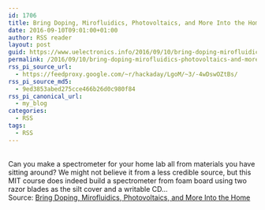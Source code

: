 ```yaml
---
id: 1706
title: Bring Doping, Mirofluidics, Photovoltaics, and More Into the Home
date: 2016-09-10T09:01:00+01:00
author: RSS reader
layout: post
guid: https://www.uelectronics.info/2016/09/10/bring-doping-mirofluidics-photovoltaics-and-more-into-the-home/
permalink: /2016/09/10/bring-doping-mirofluidics-photovoltaics-and-more-into-the-home/
rss_pi_source_url:
  - https://feedproxy.google.com/~r/hackaday/LgoM/~3/-4wDswOZtBs/
rss_pi_source_md5:
  - 9ed3853abed275cce466b26d0c980f84
rss_pi_canonical_url:
  - my_blog
categories:
  - RSS
tags:
  - RSS
---
```

&#013;  
Can you make a spectrometer for your home lab all from materials you have sitting around? We might not believe it from a less credible source, but this MIT course does indeed build a spectrometer from foam board using two razor blades as the silt cover and a writable CD…&#013;  
Source: <a href="https://feedproxy.google.com/~r/hackaday/LgoM/~3/-4wDswOZtBs/" target="_blank">Bring Doping, Mirofluidics, Photovoltaics, and More Into the Home</a>